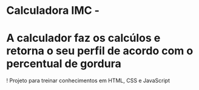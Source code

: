 # Calculadora IMC - 
# A calculador faz os calcúlos e retorna o seu perfil de acordo com o percentual de gordura
!
Projeto para treinar conhecimentos em HTML, CSS e JavaScript